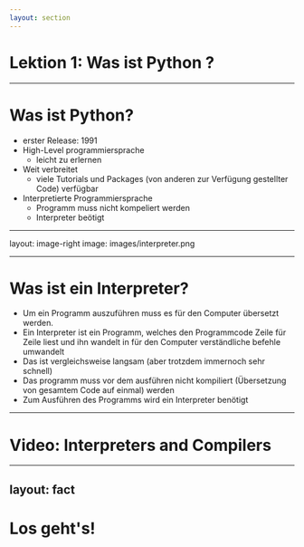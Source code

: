 ```yaml
---
layout: section
---
```


# Lektion 1: Was ist Python ?

---

# Was ist Python?

- erster Release: 1991
- High-Level programmiersprache
  - leicht zu erlernen
- Weit verbreitet
  - viele Tutorials und Packages (von anderen zur Verfügung gestellter Code) verfügbar
- Interpretierte Programmiersprache
  - Programm muss nicht kompeliert werden
  - Interpreter beötigt

---

layout: image-right
image: images/interpreter.png

---

# Was ist ein Interpreter?

- Um ein Programm auszuführen muss es für den Computer übersetzt werden.
- Ein Interpreter ist ein Programm, welches den Programmcode Zeile für Zeile liest und ihn wandelt in für den Computer verständliche befehle umwandelt
- Das ist vergleichsweise langsam (aber trotzdem immernoch sehr schnell)
- Das programm muss vor dem ausführen nicht kompiliert (Übersetzung von gesamtem Code auf einmal) werden
- Zum Ausführen des Programms wird ein Interpreter benötigt

---

# Video: Interpreters and Compilers

<Youtube id="_C5AHaS1mOA" height="90%" width="100%" />

---

## layout: fact

# Los geht's!
